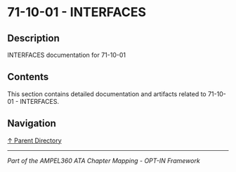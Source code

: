 # 71-10-01 - INTERFACES

## Description

INTERFACES documentation for 71-10-01

## Contents

This section contains detailed documentation and artifacts related to 71-10-01 - INTERFACES.

## Navigation

[↑ Parent Directory](../README.md)

---

*Part of the AMPEL360 ATA Chapter Mapping - OPT-IN Framework*
